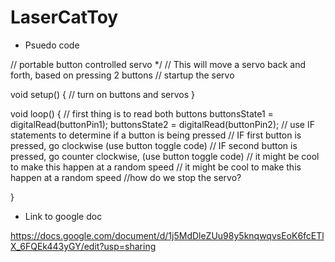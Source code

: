 # LaserCatToy

* Psuedo code

// portable button controlled servo
*/ // This will move a servo back and forth, based on pressing 2 buttons
// startup the servo


void setup() {
    // turn on buttons and servos
}

void loop() {
    // first thing is to read both buttons 
    buttonsState1 = digitalRead(buttonPin1);
    buttonsState2 = digitalRead(buttonPin2);
    // use IF statements to determine if a button is being pressed 
     // IF first button is pressed, go clockwise (use button toggle code)
     // IF second button is pressed, go counter clockwise, (use button toggle code) 
      // it might be cool to make this happen at a random speed 
      // it might be cool to make this happen at a random speed
      //how do we stop the servo?

}

* Link to google doc

https://docs.google.com/document/d/1j5MdDleZUu98y5knqwqvsEoK6fcETlX_6FQEk443yGY/edit?usp=sharing
